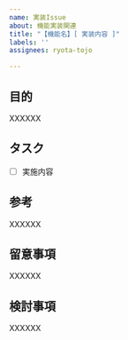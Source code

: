 ```yaml
---
name: 実装Issue
about: 機能実装関連
title: "【機能名】[ 実装内容 ]"
labels: ''
assignees: ryota-tojo

---
```


## 目的
XXXXXX

## タスク
+ [ ] 実施内容

## 参考
XXXXXX

## 留意事項
XXXXXX

## 検討事項
XXXXXX

